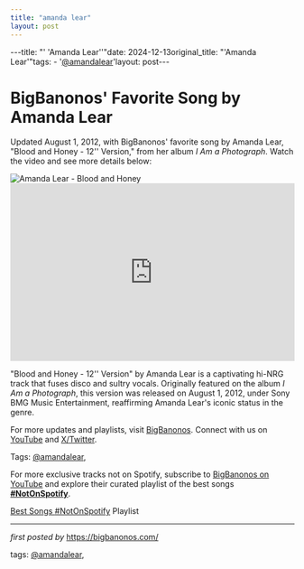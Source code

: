 ```yaml
---
title: "amanda lear"
layout: post
---
```

---title: "' 'Amanda Lear''"date: 2024-12-13original_title: "'Amanda Lear'"tags:  - '[@amandalear](/tags/amandalear/)'layout: post---<!-- Post Title --><h1 >BigBanonos' Favorite Song by Amanda Lear</h1> <!-- Introductory Text --><p >Updated August 1, 2012, with BigBanonos' favorite song by Amanda Lear, "Blood and Honey - 12'' Version," from her album *I Am a Photograph*. Watch the video and see more details below:</p> <!-- Featured Image --><div > <img src="https://i.guim.co.uk/img/media/198f6b26c253426a7bb1725a46097ee58f72c09f/0_0_3729_2237/master/3729.jpg?width=1200&height=900&quality=85&auto=format&fit=crop&s=7fef342396e480ec465fda22a4fb452a" alt="Amanda Lear - Blood and Honey" /></div> <!-- YouTube Video Embed --><div > <iframe width="100%" height="315" src="https://www.youtube.com/embed/RySsFPbsleI" title="Amanda Lear - Blood and Honey - 12'' Version" frameborder="0" allow="accelerometer; autoplay; clipboard-write; encrypted-media; gyroscope; picture-in-picture; web-share" referrerpolicy="strict-origin-when-cross-origin" allowfullscreen></iframe></div> <!-- Song Information --><div > <p>"Blood and Honey - 12'' Version" by Amanda Lear is a captivating hi-NRG track that fuses disco and sultry vocals. Originally featured on the album *I Am a Photograph*, this version was released on August 1, 2012, under Sony BMG Music Entertainment, reaffirming Amanda Lear's iconic status in the genre.</p></div> <!-- Footer Links --><div > <p>For more updates and playlists, visit <a href="https://bigbanonos.com/" target="_blank">BigBanonos</a>. Connect with us on <a href="https://www.youtube.com/[@BigBanonos](/tags/BigBanonos/)" target="_blank">YouTube</a> and <a href="https://x.com/bigbanonos" target="_blank">X/Twitter</a>.</p></div> <!-- Tags --><p >Tags: [@amandalear](/tags/amandalear/),</p><!--Subscribe and Playlist Links--><div>    <p>For more exclusive tracks not on Spotify, subscribe to <a href="https://www.youtube.com/[@BigBanonos](/tags/BigBanonos/)" target="_blank">BigBanonos on YouTube</a> and explore their curated playlist of the best songs <strong>[#NotOnSpotify](/tags/NotOnSpotify/)</strong>.</p>    <p><a href="https://www.youtube.com/playlist?list=PLtuNtuTatqI0kFahUCbtbfenC_ET5O_tr" target="_blank">Best Songs [#NotOnSpotify](/tags/NotOnSpotify/) Playlist<br /></a></p></div><hr /><p><em>first posted by</em> <a href="https://bigbanonos.com/" rel="noopener" target="_new">https://bigbanonos.com/</a></p><p>tags: [@amandalear](/tags/amandalear/),</p>